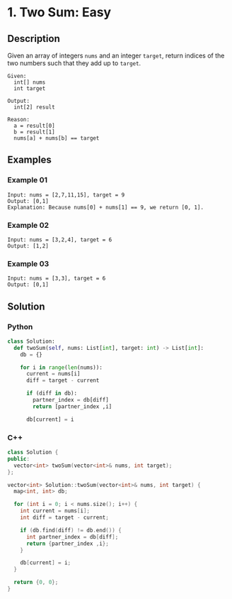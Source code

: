 # 1. Two Sum: Easy

## Description

Given an array of integers `nums` and an integer `target`, return indices of the two numbers such that they add up to `target`.

```
Given:
  int[] nums
  int target

Output:
  int[2] result

Reason:
  a = result[0]
  b = result[1]
  nums[a] + nums[b] == target
```

## Examples

### Example 01

```
Input: nums = [2,7,11,15], target = 9
Output: [0,1]
Explanation: Because nums[0] + nums[1] == 9, we return [0, 1].
```

### Example 02

```
Input: nums = [3,2,4], target = 6
Output: [1,2]
```

### Example 03

```
Input: nums = [3,3], target = 6
Output: [0,1]
```

## Solution

### Python

```python
class Solution:
  def twoSum(self, nums: List[int], target: int) -> List[int]:
    db = {}

    for i in range(len(nums)):
      current = nums[i]
      diff = target - current

      if (diff in db):
        partner_index = db[diff]
        return [partner_index ,i]

      db[current] = i
```

### C++

```cpp
class Solution {
public:
  vector<int> twoSum(vector<int>& nums, int target);
};

vector<int> Solution::twoSum(vector<int>& nums, int target) {
  map<int, int> db;

  for (int i = 0; i < nums.size(); i++) {
    int current = nums[i];
    int diff = target - current;

    if (db.find(diff) != db.end()) {
      int partner_index = db[diff];
      return {partner_index ,i};
    }

    db[current] = i;
  }

  return {0, 0};
}
```
